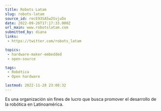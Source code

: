 ```yaml
---
title: Robots Latam
slug: robots-latam
source_id: recE93SA5w2SvjuDx
date: 2022-09-26T17:17:33.000Z
url_main: www.robotslatam.com
submitted_by: diana
links: 
 - https://twitter.com/robots_latam

topics: 
 - hardware-maker-embedded
 - open-source

tags: 
 - Robótica
 - Open hardware

lastmod: 2022-11-28 23:08:32
---
```


Es una organización sin fines de lucro que busca promover el desarrollo de la robótica en Latinoamérica.
